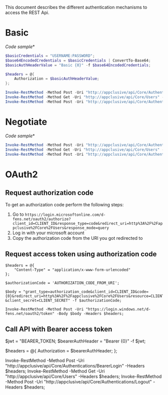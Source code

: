 This document describes the different authentication mechanisms to access the REST Api.


# Basic

*Code sample**

```powershell
$basicCredentials = "USERNAME:PASSWORD";
$base64EncodedCredentials = $basicCredentials | ConvertTo-Base64;
$basicAuthHeaderValue = "Basic {0}" -f $base64EncodedCredentials;

$headers = @{
	Authorization = $basicAuthHeaderValue;
};

Invoke-RestMethod -Method Post -Uri "http://appclusive/api/Core/Authentications/BasicLogin" -Headers $headers;
Invoke-RestMethod -Method Get -Uri "http://appclusive/api/Core/Users" -Headers $headers;
Invoke-RestMethod -Method Post -Uri "http://appclusive/api/Core/Authentications/Logout" -Headers $headers;
```

# Negotiate

*Code sample**

```powershell
Invoke-RestMethod -Method Post -Uri "http://appclusive/api/Core/Authentications/NegotiateLogin" -UseDefaultCredentials;
Invoke-RestMethod -Method Get -Uri "http://appclusive/api/Core/Users" -UseDefaultCredentials;
Invoke-RestMethod -Method Post -Uri "http://appclusive/api/Core/Authentications/Logout" -UseDefaultCredentials;
```

# OAuth2

## Request authorization code

To get an authorization code perform the following steps:

1. Go to `https://login.microsoftonline.com/d-fens.net/oauth2/authorize?client_id=CLIENT_ID&response_type=code&redirect_uri=http%3A%2F%2Fappclusive%2FCore%2FUsers&response_mode=query`
2. Log in with your microsoft account
3. Copy the authorization code from the URI you got redirected to


## Request access token using authorization code

```
$headers = @{
	"Content-Type" = "application/x-www-form-urlencoded"
};

$authorizationCode = 'AUTHORIZATION_CODE_FROM_URI';

$body = "grant_type=authorization_code&client_id=CLIENT_ID&code={0}&redirect_uri=http%3A%2F%2Fappclusive%2FCore%2FUsers&resource=CLIENT_ID
&client_secret=CLIENT_SECRET" -f $authorizationCode;

Invoke-RestMethod -Method Post -Uri "https://login.windows.net/d-fens.net/oauth2/token" -Body $body -Headers $headers;
```

## Call API with Bearer access token

$jwt = "BEARER_TOKEN;
$bearerAuthHeader = "Bearer {0}" -f $jwt;

$headers = @{
	Authorization = $bearerAuthHeader;
};

Invoke-RestMethod -Method Post -Uri "http://appclusive/api/Core/Authentications/BearerLogin" -Headers $headers;
Invoke-RestMethod -Method Get -Uri "http://appclusive/api/Core/Users" -Headers $headers;
Invoke-RestMethod -Method Post -Uri "http://appclusive/api/Core/Authentications/Logout" -Headers $headers;

